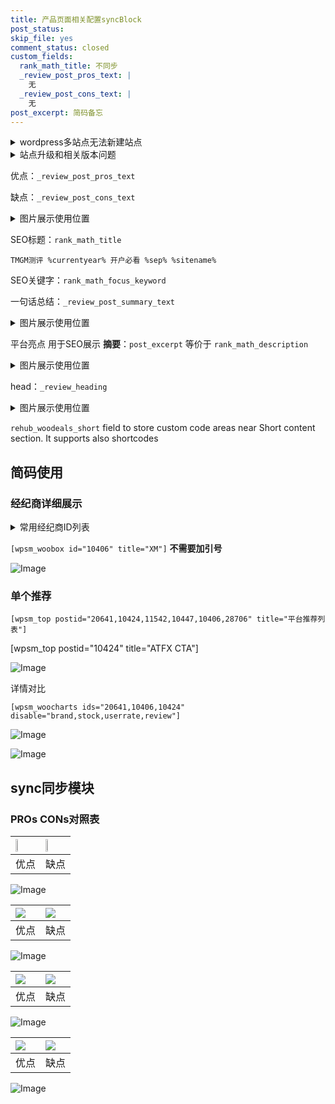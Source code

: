 ```yaml
---
title: 产品页面相关配置syncBlock
post_status: 
skip_file: yes
comment_status: closed
custom_fields:
  rank_math_title: 不同步
  _review_post_pros_text: |
    无
  _review_post_cons_text: |
    无
post_excerpt: 简码备忘
---
```

<details><summary>wordpress多站点无法新建站点</summary>

<li>和报错需要清理cookies一样的原因</li>
<li>wp-config.php里面<code>define( 'SUBDOMAIN_INSTALL', false );//子域名安装</code></li>
<li>新建子站点是用<code>define( 'SUBDOMAIN_INSTALL', true);//子域名安装</code> 完成以后，改成<code>false</code></li>
</details>

<details><summary>站点升级和相关版本问题</summary>

<p>wordpress：5.9.9
woocommerce：7.5.1
出现问题的地方：主题选项里面>><strong>Product layout >>compact style</strong></p>
<p>如何出现没有用过的字段 导致无法保存。先导出配置 然后进行修改，后面再次恢复即可。</p>
<p>出现部分字段无法显示时，需要返回默认布局后，对产品进行保存就好了。</p>
<p></p>
</details>

优点：`_review_post_pros_text`

缺点：`_review_post_cons_text`

<details><summary>图片展示使用位置</summary>

<img src="https://prod-files-secure.s3.us-west-2.amazonaws.com/39ed1227-6d7d-4570-be36-9ccd4a2c4241/f51d3d83-55d4-4bdf-9604-f37ec77ab556/Untitled.png?X-Amz-Algorithm=AWS4-HMAC-SHA256&X-Amz-Content-Sha256=UNSIGNED-PAYLOAD&X-Amz-Credential=ASIAZI2LB466RYDENW6A%2F20251011%2Fus-west-2%2Fs3%2Faws4_request&X-Amz-Date=20251011T165515Z&X-Amz-Expires=3600&X-Amz-Security-Token=IQoJb3JpZ2luX2VjEG0aCXVzLXdlc3QtMiJHMEUCIQCkXQJSmhduYxmG055T61Q8xdxHnjc9x0dT3A2L5EwgwAIgB49X061IchlWsunWQ618dpF%2FWTMXheiIE0LiXX3VCMcq%2FwMIFhAAGgw2Mzc0MjMxODM4MDUiDJEhRIkhsJLGv61YYSrcAwDOOGN07kHu%2Bux9hOflpmolconAG%2FTsop%2FGdH1us%2Fe%2FUcQK4%2FQR8CmEHS1MiR4ztaypLaCTOwExqi5tE8hU1%2BT0%2FugfpYMU2q5nmG3hZCh5mY6ubgMFWLKg%2FVTgXhccFPQqc2iN2rPN6UYLE4bWWZViwpMrgAnbYnKFXb%2Fw44qfztA9GmS2o4alq%2Fo3Av7u%2FY90TdoZbaW7AYizUvxhUksei54xQPJg0RTrtO2m%2BHjw%2F6SfokEoUsVwdYlTiwqvYImP2xm7d8qJEU9qE6OC8VOKH%2FVH%2FBLjftcFj0riwd0oBS7qpz0ksuNCr1qL59vf1N1KJ4Xglk1Q0lw8K9JeodUnQ9nU%2BtXsEWKk22XV7%2FtyfO6r0OjVKcgjmvjzzzICR%2BR7cCgC7LZjNu%2FBBFeqgYA%2FFNjPJ5Nf%2F0YgOuPZH8NGG%2BNZwwHynOpN2vtabGjLQc6vcXd67QG8UxC8IJIjpGSfBn03dAv8H3YnRkXzb1st0t%2FVJ8J3mJuMtQaUO3jIWC114bA3X6pP%2BFO1MYRwMgNvSLQny3f4aq6OcGOQ34CDfudklEjanPb0XZs5LR4ozXAVAH8ececu8E7PFigWr2On0X0f5SGruQOQg2hCqR3I2oWkhtbPVR2ZPdV6MNukqccGOqUBVA4VtzIy02V6ImwT6gyQH3gR%2FRiEfViNz1%2FYbVk3DE1wmHZo%2BFtn2ZlcLQgFRtdKWzFgBoqi5%2BU0VF%2FDnBzlHKylBdNVxJUSfk14udqXUn0jI%2BVORv8CIcVb0kxncRs32WFODKM1WMgBIwQaN2nsbbeBtRDzTnrvYvh4eWU6F%2Bl9xfjx3KPaQXCc8%2FVusOCNFrOwd%2B9RW0gcncVmpnGloi6OHNDb&X-Amz-Signature=d228d54e6f25c0b80bee36b46d4aaae3203c7fff4f9890f089ac8cffabf80feb&X-Amz-SignedHeaders=host&x-amz-checksum-mode=ENABLED&x-id=GetObject" alt="Image">
</details>

SEO标题：`rank_math_title`

`TMGM测评 %currentyear% 开户必看 %sep% %sitename%`

SEO关键字：`rank_math_focus_keyword`

一句话总结：`_review_post_summary_text`

<details><summary>图片展示使用位置</summary>

<img src="https://prod-files-secure.s3.us-west-2.amazonaws.com/39ed1227-6d7d-4570-be36-9ccd4a2c4241/4b96a922-296c-4f4e-8630-d1c870cbce01/Untitled.png?X-Amz-Algorithm=AWS4-HMAC-SHA256&X-Amz-Content-Sha256=UNSIGNED-PAYLOAD&X-Amz-Credential=ASIAZI2LB4663IVLYVRV%2F20251011%2Fus-west-2%2Fs3%2Faws4_request&X-Amz-Date=20251011T165515Z&X-Amz-Expires=3600&X-Amz-Security-Token=IQoJb3JpZ2luX2VjEG0aCXVzLXdlc3QtMiJHMEUCIQCwig8jjlbx%2BSK15mBtZdsJOfYQn8x%2B4Mna98fXXQQryQIgX2%2BLvdxMWaakRMMj1lQcdBJde6Fj5DINFV6JmogpKegq%2FwMIFhAAGgw2Mzc0MjMxODM4MDUiDGy9zVvomORMVwN9QCrcA8V%2Bv6cs%2FegDJMIfr62CgHDhErGAZVmcc%2BGFPMrNqYfdZ5vJgZxcY1Rnb41HyznVuVQixPdFxmC3AJMzeWp3Ynk4JoaVajOWNypS%2BOT5lXYrfuf0Fjd3FDdepqCgF7VAmQp12yPMQ6ynvdZss7M8ZB40N18IaphKK7lYgdf6QG7L0SspNC2EyTpddwoKbkVo8JEjnTGN68TFPTCBKAclDlokH%2BVMznioHjUOoJW7OE%2F9Bmwg6l8P3eg347QJUuO9RFIrGcyvFS4PceqmChnuqpK7t6%2FuT8ToaREbVG7nR6mRNydEzabNw7xDAkHzGP99ySoTsizWUTVUoCJbwotozJMAYhyQ3waUYcJrU%2FLrvopHML1oizKc03e7M67JwO0H6wsWX7jIi2ccF8CD2HGi4Lrr3sY2r4fc987YyguIYb%2FLj097nfwidkA71bOyT5CVcSFwY9i0He6mocXZFghMYAdGk4qbSKfH22li4pq237B31M4jN8TvhJhj6h3EqCa3eRaOKZpmIao%2BT2Vgva7mfbN0OCVwi6yAvSGbfs2cN%2FKJNuFCe%2BtQwzNTzZb1CNAQlUZOqVe0GDzhygvh4eVtUGyw%2Fhc8uEg57lnalY0SXbQHaSCEidCuYKcQ3VHLMKSkqccGOqUBgqFhnPtxuHIPAdDALHA0SCyIJ4CbD4QFo%2Bx3TUnzyaMxmsvZ6Z%2FVkOv1XmsBlBY2GfkKZB4%2BG%2FxpmMuiO84bbatKa352vKuCaAA30IUyArzpelzHq9IAZYTnoE%2Bh5DBnkYxUZtwxdTzPPrz9vWSh%2FOFTrUHO4rztTsuHjolqMlWFsZnR0Ct2z%2F76LYUtr3MSfi3pIpHa8VJSZjDkiUtuRV43ZLgY&X-Amz-Signature=09c1a12d87628a819d135431d5147683a584431dce8bd2dd5054d23dd95116ab&X-Amz-SignedHeaders=host&x-amz-checksum-mode=ENABLED&x-id=GetObject" alt="Image">
</details>

平台亮点 用于SEO展示 **摘要**：`post_excerpt`  等价于 `rank_math_description`

<details><summary>图片展示使用位置</summary>

<img src="https://prod-files-secure.s3.us-west-2.amazonaws.com/39ed1227-6d7d-4570-be36-9ccd4a2c4241/1ee11f63-b60a-4dfe-a7a7-d58ff23b5d88/Untitled.png?X-Amz-Algorithm=AWS4-HMAC-SHA256&X-Amz-Content-Sha256=UNSIGNED-PAYLOAD&X-Amz-Credential=ASIAZI2LB466WLQGFKRX%2F20251011%2Fus-west-2%2Fs3%2Faws4_request&X-Amz-Date=20251011T165517Z&X-Amz-Expires=3600&X-Amz-Security-Token=IQoJb3JpZ2luX2VjEG0aCXVzLXdlc3QtMiJIMEYCIQC%2Ftt%2BlqfPglSSPtmdkIRwbruwmYD8NKVeJuN7so%2BpvbQIhANsZPLc1D35q7A7bmLrYQiE%2B6JpmedK1FPkYvJfwPwqrKv8DCBYQABoMNjM3NDIzMTgzODA1IgxKRx73ccevkCBfMKwq3AMY%2FnLvsZG1aqDFKJeJHkt%2BUhnMNhs4uCNBCaAVfYgK5HWOy5BxGrzfUF7%2BWXYCJuxdYPcGMbPw9pb3TQdWEAfBQNRd6lbzt8LzUJ0OFsiafMhV%2Fl%2BxTxieQPlkWDNqm6qvNqlAcd08bGeMM9abLSEN5vXNxQZveh9AJYl7Qpi5xLh5NEhjqKXCp3VPiki6j5lxwTknmLDDhO7%2BQXOKyZxZtypKp%2BZ2Ob7NlDniwQjkRNj3uzuqPI05IOoxtLjkzl0XQiD%2FFz1d%2FF%2BmUwUPTVGCe83GFsO7JEGDly3nJ5MVjL%2BW0GzvGC1iSfPqZpIPVHuFiSa25%2FxuujbbNH%2B5rrzXazWQLU%2BXeoPN80lSlKASItRiapgshCl7vSip1BKOnmBFO3ucciefyhXuJj%2FSpzV05g1%2BBJUHPXo%2BJqBAOZAWjOsqV1vO7rVb3GsT1xrdwNKBkZsCuGNEdK0fRLEmjnBhV4RkUuAEw0MylvRCranf9nZ8jlNNljao%2FNSlPpgWAxnkJ%2FR1unuZXRhxkDA0ryynteqc%2FiCBqmtEHaTdTsk2q1HmiVC86qly8lylrF%2FKGtfHkU4Zc%2FWJCmWV4jumPgJqFYQCDiIOMKyzPDwAJVDTrey2NdZSyi6DEGxAuzDqpKnHBjqkAVvRltBYD61nQMS5rv1h7hJegCQMC%2Fo857OYR%2BnDlB9ZurrqHWuZC6AiiFzjQFI%2BHpLGZWyi28y29JOaHCNkUu3g%2B7MfNOCRgngroaYcwDBS9MUNVlyNtixyc5Njki2Yd5OFTf9Hg1leSWLsL2hWtohc%2Fh72WoZt3qMrSBJMOD0aPHz2TSTvYXDIjLnCVWtgfST1VFP5yavzg6T0wGPt7aH1hZ4H&X-Amz-Signature=905a0d5ad8c9bcde9d7ac40832029d222bbdda5ee06c1a8b0d3fe21b61b2f40b&X-Amz-SignedHeaders=host&x-amz-checksum-mode=ENABLED&x-id=GetObject" alt="Image">
<img src="https://prod-files-secure.s3.us-west-2.amazonaws.com/39ed1227-6d7d-4570-be36-9ccd4a2c4241/ad4118b5-78d8-4fbe-801e-3b29b5d99c01/Untitled.png?X-Amz-Algorithm=AWS4-HMAC-SHA256&X-Amz-Content-Sha256=UNSIGNED-PAYLOAD&X-Amz-Credential=ASIAZI2LB466WLQGFKRX%2F20251011%2Fus-west-2%2Fs3%2Faws4_request&X-Amz-Date=20251011T165517Z&X-Amz-Expires=3600&X-Amz-Security-Token=IQoJb3JpZ2luX2VjEG0aCXVzLXdlc3QtMiJIMEYCIQC%2Ftt%2BlqfPglSSPtmdkIRwbruwmYD8NKVeJuN7so%2BpvbQIhANsZPLc1D35q7A7bmLrYQiE%2B6JpmedK1FPkYvJfwPwqrKv8DCBYQABoMNjM3NDIzMTgzODA1IgxKRx73ccevkCBfMKwq3AMY%2FnLvsZG1aqDFKJeJHkt%2BUhnMNhs4uCNBCaAVfYgK5HWOy5BxGrzfUF7%2BWXYCJuxdYPcGMbPw9pb3TQdWEAfBQNRd6lbzt8LzUJ0OFsiafMhV%2Fl%2BxTxieQPlkWDNqm6qvNqlAcd08bGeMM9abLSEN5vXNxQZveh9AJYl7Qpi5xLh5NEhjqKXCp3VPiki6j5lxwTknmLDDhO7%2BQXOKyZxZtypKp%2BZ2Ob7NlDniwQjkRNj3uzuqPI05IOoxtLjkzl0XQiD%2FFz1d%2FF%2BmUwUPTVGCe83GFsO7JEGDly3nJ5MVjL%2BW0GzvGC1iSfPqZpIPVHuFiSa25%2FxuujbbNH%2B5rrzXazWQLU%2BXeoPN80lSlKASItRiapgshCl7vSip1BKOnmBFO3ucciefyhXuJj%2FSpzV05g1%2BBJUHPXo%2BJqBAOZAWjOsqV1vO7rVb3GsT1xrdwNKBkZsCuGNEdK0fRLEmjnBhV4RkUuAEw0MylvRCranf9nZ8jlNNljao%2FNSlPpgWAxnkJ%2FR1unuZXRhxkDA0ryynteqc%2FiCBqmtEHaTdTsk2q1HmiVC86qly8lylrF%2FKGtfHkU4Zc%2FWJCmWV4jumPgJqFYQCDiIOMKyzPDwAJVDTrey2NdZSyi6DEGxAuzDqpKnHBjqkAVvRltBYD61nQMS5rv1h7hJegCQMC%2Fo857OYR%2BnDlB9ZurrqHWuZC6AiiFzjQFI%2BHpLGZWyi28y29JOaHCNkUu3g%2B7MfNOCRgngroaYcwDBS9MUNVlyNtixyc5Njki2Yd5OFTf9Hg1leSWLsL2hWtohc%2Fh72WoZt3qMrSBJMOD0aPHz2TSTvYXDIjLnCVWtgfST1VFP5yavzg6T0wGPt7aH1hZ4H&X-Amz-Signature=01553f878faa111886d05cce5c1cbb36e57f1009e26066a3871dc094c5cc94f4&X-Amz-SignedHeaders=host&x-amz-checksum-mode=ENABLED&x-id=GetObject" alt="Image">
<img src="https://prod-files-secure.s3.us-west-2.amazonaws.com/39ed1227-6d7d-4570-be36-9ccd4a2c4241/a38cf7c9-a79c-4b64-9e94-13589fe0758b/Untitled.png?X-Amz-Algorithm=AWS4-HMAC-SHA256&X-Amz-Content-Sha256=UNSIGNED-PAYLOAD&X-Amz-Credential=ASIAZI2LB466WLQGFKRX%2F20251011%2Fus-west-2%2Fs3%2Faws4_request&X-Amz-Date=20251011T165517Z&X-Amz-Expires=3600&X-Amz-Security-Token=IQoJb3JpZ2luX2VjEG0aCXVzLXdlc3QtMiJIMEYCIQC%2Ftt%2BlqfPglSSPtmdkIRwbruwmYD8NKVeJuN7so%2BpvbQIhANsZPLc1D35q7A7bmLrYQiE%2B6JpmedK1FPkYvJfwPwqrKv8DCBYQABoMNjM3NDIzMTgzODA1IgxKRx73ccevkCBfMKwq3AMY%2FnLvsZG1aqDFKJeJHkt%2BUhnMNhs4uCNBCaAVfYgK5HWOy5BxGrzfUF7%2BWXYCJuxdYPcGMbPw9pb3TQdWEAfBQNRd6lbzt8LzUJ0OFsiafMhV%2Fl%2BxTxieQPlkWDNqm6qvNqlAcd08bGeMM9abLSEN5vXNxQZveh9AJYl7Qpi5xLh5NEhjqKXCp3VPiki6j5lxwTknmLDDhO7%2BQXOKyZxZtypKp%2BZ2Ob7NlDniwQjkRNj3uzuqPI05IOoxtLjkzl0XQiD%2FFz1d%2FF%2BmUwUPTVGCe83GFsO7JEGDly3nJ5MVjL%2BW0GzvGC1iSfPqZpIPVHuFiSa25%2FxuujbbNH%2B5rrzXazWQLU%2BXeoPN80lSlKASItRiapgshCl7vSip1BKOnmBFO3ucciefyhXuJj%2FSpzV05g1%2BBJUHPXo%2BJqBAOZAWjOsqV1vO7rVb3GsT1xrdwNKBkZsCuGNEdK0fRLEmjnBhV4RkUuAEw0MylvRCranf9nZ8jlNNljao%2FNSlPpgWAxnkJ%2FR1unuZXRhxkDA0ryynteqc%2FiCBqmtEHaTdTsk2q1HmiVC86qly8lylrF%2FKGtfHkU4Zc%2FWJCmWV4jumPgJqFYQCDiIOMKyzPDwAJVDTrey2NdZSyi6DEGxAuzDqpKnHBjqkAVvRltBYD61nQMS5rv1h7hJegCQMC%2Fo857OYR%2BnDlB9ZurrqHWuZC6AiiFzjQFI%2BHpLGZWyi28y29JOaHCNkUu3g%2B7MfNOCRgngroaYcwDBS9MUNVlyNtixyc5Njki2Yd5OFTf9Hg1leSWLsL2hWtohc%2Fh72WoZt3qMrSBJMOD0aPHz2TSTvYXDIjLnCVWtgfST1VFP5yavzg6T0wGPt7aH1hZ4H&X-Amz-Signature=1156a03aa266f91b4cfea98c70ea6e85ea0f17ecacffed1e98a7b838369b4c0a&X-Amz-SignedHeaders=host&x-amz-checksum-mode=ENABLED&x-id=GetObject" alt="Image">
<img src="https://prod-files-secure.s3.us-west-2.amazonaws.com/39ed1227-6d7d-4570-be36-9ccd4a2c4241/7da6fc1e-d2ac-42ae-8c75-cb5749aa18f6/Untitled.png?X-Amz-Algorithm=AWS4-HMAC-SHA256&X-Amz-Content-Sha256=UNSIGNED-PAYLOAD&X-Amz-Credential=ASIAZI2LB466WLQGFKRX%2F20251011%2Fus-west-2%2Fs3%2Faws4_request&X-Amz-Date=20251011T165517Z&X-Amz-Expires=3600&X-Amz-Security-Token=IQoJb3JpZ2luX2VjEG0aCXVzLXdlc3QtMiJIMEYCIQC%2Ftt%2BlqfPglSSPtmdkIRwbruwmYD8NKVeJuN7so%2BpvbQIhANsZPLc1D35q7A7bmLrYQiE%2B6JpmedK1FPkYvJfwPwqrKv8DCBYQABoMNjM3NDIzMTgzODA1IgxKRx73ccevkCBfMKwq3AMY%2FnLvsZG1aqDFKJeJHkt%2BUhnMNhs4uCNBCaAVfYgK5HWOy5BxGrzfUF7%2BWXYCJuxdYPcGMbPw9pb3TQdWEAfBQNRd6lbzt8LzUJ0OFsiafMhV%2Fl%2BxTxieQPlkWDNqm6qvNqlAcd08bGeMM9abLSEN5vXNxQZveh9AJYl7Qpi5xLh5NEhjqKXCp3VPiki6j5lxwTknmLDDhO7%2BQXOKyZxZtypKp%2BZ2Ob7NlDniwQjkRNj3uzuqPI05IOoxtLjkzl0XQiD%2FFz1d%2FF%2BmUwUPTVGCe83GFsO7JEGDly3nJ5MVjL%2BW0GzvGC1iSfPqZpIPVHuFiSa25%2FxuujbbNH%2B5rrzXazWQLU%2BXeoPN80lSlKASItRiapgshCl7vSip1BKOnmBFO3ucciefyhXuJj%2FSpzV05g1%2BBJUHPXo%2BJqBAOZAWjOsqV1vO7rVb3GsT1xrdwNKBkZsCuGNEdK0fRLEmjnBhV4RkUuAEw0MylvRCranf9nZ8jlNNljao%2FNSlPpgWAxnkJ%2FR1unuZXRhxkDA0ryynteqc%2FiCBqmtEHaTdTsk2q1HmiVC86qly8lylrF%2FKGtfHkU4Zc%2FWJCmWV4jumPgJqFYQCDiIOMKyzPDwAJVDTrey2NdZSyi6DEGxAuzDqpKnHBjqkAVvRltBYD61nQMS5rv1h7hJegCQMC%2Fo857OYR%2BnDlB9ZurrqHWuZC6AiiFzjQFI%2BHpLGZWyi28y29JOaHCNkUu3g%2B7MfNOCRgngroaYcwDBS9MUNVlyNtixyc5Njki2Yd5OFTf9Hg1leSWLsL2hWtohc%2Fh72WoZt3qMrSBJMOD0aPHz2TSTvYXDIjLnCVWtgfST1VFP5yavzg6T0wGPt7aH1hZ4H&X-Amz-Signature=61c60fa0b7347b1bc2adcebf4b99a06d14bb0b8e669e5770f8f067e7e6987c58&X-Amz-SignedHeaders=host&x-amz-checksum-mode=ENABLED&x-id=GetObject" alt="Image">
<img src="https://prod-files-secure.s3.us-west-2.amazonaws.com/39ed1227-6d7d-4570-be36-9ccd4a2c4241/7e97f40a-eaee-47f5-b2f9-475f96808fa7/Untitled.png?X-Amz-Algorithm=AWS4-HMAC-SHA256&X-Amz-Content-Sha256=UNSIGNED-PAYLOAD&X-Amz-Credential=ASIAZI2LB466WLQGFKRX%2F20251011%2Fus-west-2%2Fs3%2Faws4_request&X-Amz-Date=20251011T165518Z&X-Amz-Expires=3600&X-Amz-Security-Token=IQoJb3JpZ2luX2VjEG0aCXVzLXdlc3QtMiJIMEYCIQC%2Ftt%2BlqfPglSSPtmdkIRwbruwmYD8NKVeJuN7so%2BpvbQIhANsZPLc1D35q7A7bmLrYQiE%2B6JpmedK1FPkYvJfwPwqrKv8DCBYQABoMNjM3NDIzMTgzODA1IgxKRx73ccevkCBfMKwq3AMY%2FnLvsZG1aqDFKJeJHkt%2BUhnMNhs4uCNBCaAVfYgK5HWOy5BxGrzfUF7%2BWXYCJuxdYPcGMbPw9pb3TQdWEAfBQNRd6lbzt8LzUJ0OFsiafMhV%2Fl%2BxTxieQPlkWDNqm6qvNqlAcd08bGeMM9abLSEN5vXNxQZveh9AJYl7Qpi5xLh5NEhjqKXCp3VPiki6j5lxwTknmLDDhO7%2BQXOKyZxZtypKp%2BZ2Ob7NlDniwQjkRNj3uzuqPI05IOoxtLjkzl0XQiD%2FFz1d%2FF%2BmUwUPTVGCe83GFsO7JEGDly3nJ5MVjL%2BW0GzvGC1iSfPqZpIPVHuFiSa25%2FxuujbbNH%2B5rrzXazWQLU%2BXeoPN80lSlKASItRiapgshCl7vSip1BKOnmBFO3ucciefyhXuJj%2FSpzV05g1%2BBJUHPXo%2BJqBAOZAWjOsqV1vO7rVb3GsT1xrdwNKBkZsCuGNEdK0fRLEmjnBhV4RkUuAEw0MylvRCranf9nZ8jlNNljao%2FNSlPpgWAxnkJ%2FR1unuZXRhxkDA0ryynteqc%2FiCBqmtEHaTdTsk2q1HmiVC86qly8lylrF%2FKGtfHkU4Zc%2FWJCmWV4jumPgJqFYQCDiIOMKyzPDwAJVDTrey2NdZSyi6DEGxAuzDqpKnHBjqkAVvRltBYD61nQMS5rv1h7hJegCQMC%2Fo857OYR%2BnDlB9ZurrqHWuZC6AiiFzjQFI%2BHpLGZWyi28y29JOaHCNkUu3g%2B7MfNOCRgngroaYcwDBS9MUNVlyNtixyc5Njki2Yd5OFTf9Hg1leSWLsL2hWtohc%2Fh72WoZt3qMrSBJMOD0aPHz2TSTvYXDIjLnCVWtgfST1VFP5yavzg6T0wGPt7aH1hZ4H&X-Amz-Signature=59de75735f3d7e51fe80df9a2fdb01fa66546c9f3a01b89c86decea833e3521e&X-Amz-SignedHeaders=host&x-amz-checksum-mode=ENABLED&x-id=GetObject" alt="Image">
</details>

head：`_review_heading`

<details><summary>图片展示使用位置</summary>

<img src="https://prod-files-secure.s3.us-west-2.amazonaws.com/39ed1227-6d7d-4570-be36-9ccd4a2c4241/3a4650ad-9887-415c-889a-edd51fa54f27/Untitled.png?X-Amz-Algorithm=AWS4-HMAC-SHA256&X-Amz-Content-Sha256=UNSIGNED-PAYLOAD&X-Amz-Credential=ASIAZI2LB466RORBQSVZ%2F20251011%2Fus-west-2%2Fs3%2Faws4_request&X-Amz-Date=20251011T165518Z&X-Amz-Expires=3600&X-Amz-Security-Token=IQoJb3JpZ2luX2VjEG0aCXVzLXdlc3QtMiJIMEYCIQD0tPL11cC3XRwOIaKfuH5l65g5TmLo%2B7KW%2B6Wwn9gvQQIhAO%2FPpOBHC%2B6dvPBME9oP9SndpNnaGpqoh%2FFXq0Zg1pjRKv8DCBYQABoMNjM3NDIzMTgzODA1IgzcPDcOE80Ein6q8%2BIq3AMrgeoJUt%2F9%2Fct%2ByZ5cvNDxShBkQtD9OnaA99LoX24g0rfEyxVvJRyVU2lcjLDr18IHISXmkHonV6rld4I%2F4cUc3RJaXs0Cv2Rr%2Fadb%2BBAtAtVU6j99l5otNBaVcjAICrGKTtztrD8lrCDlsJdAknczikqprq3V8PpbEpg5jYpWpz4Tfy1K2JHWJ9HOBxAA4aBNnSWw4LlmJYYuewpJLUIq1cl%2B%2F%2FqkE2Nmm%2BC9i3mgZpdzCR6eyXnmpFSEJcMvrzB4p4143wubOdrXzLUHDZVZ3ZH%2BUEGQZunHHDPrDRM%2B2GtZlGFBbGWTQMUyjZSG12tqigHqEzFtMiIvKqnpY7EG7disQTDRFkkzx%2BOgXhWiPRgbOLsai78QMf4%2FtrfSzdz%2F8Gx8KbsN5hUHBbTA8F%2FCQVA0GuCTEDwEhIgOGMLc%2FF8QzMAXmhBeoExqi56TcGA8lJz3uIRTDY%2BGx32SYBxj3QmUkCElxkjxDR6C%2B8C7jlPuBZ%2Fnb6ZQDeg5D1nSeT7wj2eyEHr5x61mFEZSqQ%2BYTfi6X7I746HmMm4TpBfw35uaA%2B3YLxNcxAITT0E%2Fuz6xkAp49TuHtW1yOQMSbbkkeEwmgM%2BIBMIMKk6wWKmHF9Vm2rvrFsh2RwIBkDC3pKnHBjqkAZxFnLx%2BlkAqzAI3Zlws8b1e9Y66bP7FBPSYgfKoblBKZfQ%2BoPcP131hTpN%2BIiHsaFta4LJH42gHMd1Fp6kHiDVoGTnG7UlZixHz7%2FS0NZJRqd8f8jLCCVAGbxMn13mVOCfVqRN3gBSyXCpAp2P3s3aTkdkRwKmzgMtEH81g%2FZgzoOhWWrigKh5QXKf9AJqL2CwQgwTOzYsEL%2FyWAWqGpZMD6DM%2F&X-Amz-Signature=5932c2821b48de9141fb389fef39ad5674e534889c3391e6e616ca465605a55e&X-Amz-SignedHeaders=host&x-amz-checksum-mode=ENABLED&x-id=GetObject" alt="Image">
</details>

`rehub_woodeals_short`	field to store custom code areas near Short content section. It supports also shortcodes



## 简码使用

### 经纪商详细展示

<details><summary>常用经纪商ID列表</summary>

<pre><code class="php">嘉盛 ===> 20641  [wpsm_woobox id="20641" title="嘉盛"]
易信easymarkets ===> 11542  [wpsm_woobox id="11542" title="易信easymarkets"]
ATFX外汇 ===> 10424  [wpsm_woobox id="10424" title="ATFX"]
XM ===> 10406  [wpsm_woobox id="10406" title="XM"]
TMGM ===> 29622  [wpsm_woobox id="29622" title="TMGM"]
HYCM ===> 10447  [wpsm_woobox id="10447" title="HYCM"]
fpmarkets澳福外汇 ===> 20639  [wpsm_woobox id="20639" title="fpmarkets澳福外汇"]</code></pre>
</details>

`[wpsm_woobox id="10406" title="XM"]` **不需要加引号**

![Image](https://prod-files-secure.s3.us-west-2.amazonaws.com/39ed1227-6d7d-4570-be36-9ccd4a2c4241/4f898f9d-0fa7-4e43-acd3-ac6bc7be575a/Untitled.png?X-Amz-Algorithm=AWS4-HMAC-SHA256&X-Amz-Content-Sha256=UNSIGNED-PAYLOAD&X-Amz-Credential=ASIAZI2LB466RW5VKPN6%2F20251011%2Fus-west-2%2Fs3%2Faws4_request&X-Amz-Date=20251011T165514Z&X-Amz-Expires=3600&X-Amz-Security-Token=IQoJb3JpZ2luX2VjEG0aCXVzLXdlc3QtMiJGMEQCIA%2FY35BeoX4lR1czoQjmUeT0aa6STrXiJ%2BHPMbqBeN8VAiAKH1AfcR7fzY%2Fvv3Mnz0GHVeWPTiQFFasnUQZrb7HS2yr%2FAwgWEAAaDDYzNzQyMzE4MzgwNSIM1HRVZUV1m9SI9AC5KtwDIgKnxUBb6oXQw8wOei65E4IDpQmRG83ArBYx9aX2Q8tctjkaRiR7D9t805RWGzs6nathh2xh8qkC1buuQn3wGJgklFPRA9sunEFeJfy1Yd3VgPh6n7WVzoXIXHVgg8bV0TevDBp8ZnMJ8CaV40abW4WD0G4Cydq333gKgQgOmEOqaXUIuzpwFJ%2BvjDYBLTOBhMEX%2Fi0m8V%2FpznR1ZMo9Ubk%2BXgBj5DRRDFe0qRJ1iy6fH6YBbEI2KLpLU4yQzeqFGDL2d52zf0VnoNsTav9kAoahK5F1cNGGAEVEhyRMDIjEPe3HnuSj%2BX1dNYj%2FKq98YUxfSIPrslCKXBv3Woej9df5nzNahpmwG1XCbbJidp7M1HgRkWoTyPibJE9nn6h54UmDyK0MFswSIOSDRC7CI6R9VN%2BtrVGAF7SiG5D9zyquKW9qiOmnuIH0KFUDjZe81ymF51RxqPVMf4qkDJKGryEExiXHtNFvYHCBAdbnMZosWC9Pn0lDK7sk3WARS5eHT5FpU6aegXpqIL7REjyRkzzpQuBpNa4mHUy6kiFXWZKnH%2FzutnZVlZBTlK96GgKh583X64Vj2xnwma%2FGgTs2%2BpGMQNFQprk35PxEZ64MhlgEyk0z6Fiur9VNujQwlaSpxwY6pgHcKYvDkdbBykqofE8Z27fj68a3u21vAJmr8lw3mhqzCXmiO55%2BnahFFtGhVj5VK4Pq40Kqy1co4mkePDcmxiRyQIhqk0WurrLVn9rviCS7O%2BgoPvH%2BcU%2FzH5XuHn49ICYGsn%2BA%2BUl442IiwjX9WhvIWbatYj8AqhdG9vexPy%2BjvJ2hNUB7fQeNpmei4P8N8jRCRg8Xx5Hh3Z2n7iDyb7riBcXVfanp&X-Amz-Signature=9b10d1a2de7184c97a83b69079af2de3db6b180df9297e1abbed2cc480798f1e&X-Amz-SignedHeaders=host&x-amz-checksum-mode=ENABLED&x-id=GetObject)

### 单个推荐
`[wpsm_top postid="20641,10424,11542,10447,10406,28706" title="平台推荐列表"]`

[wpsm_top postid="10424" title="ATFX CTA"]

![Image](https://prod-files-secure.s3.us-west-2.amazonaws.com/39ed1227-6d7d-4570-be36-9ccd4a2c4241/5ac620dc-51a8-48b6-b55d-91f47299193c/Untitled.png?X-Amz-Algorithm=AWS4-HMAC-SHA256&X-Amz-Content-Sha256=UNSIGNED-PAYLOAD&X-Amz-Credential=ASIAZI2LB466RW5VKPN6%2F20251011%2Fus-west-2%2Fs3%2Faws4_request&X-Amz-Date=20251011T165514Z&X-Amz-Expires=3600&X-Amz-Security-Token=IQoJb3JpZ2luX2VjEG0aCXVzLXdlc3QtMiJGMEQCIA%2FY35BeoX4lR1czoQjmUeT0aa6STrXiJ%2BHPMbqBeN8VAiAKH1AfcR7fzY%2Fvv3Mnz0GHVeWPTiQFFasnUQZrb7HS2yr%2FAwgWEAAaDDYzNzQyMzE4MzgwNSIM1HRVZUV1m9SI9AC5KtwDIgKnxUBb6oXQw8wOei65E4IDpQmRG83ArBYx9aX2Q8tctjkaRiR7D9t805RWGzs6nathh2xh8qkC1buuQn3wGJgklFPRA9sunEFeJfy1Yd3VgPh6n7WVzoXIXHVgg8bV0TevDBp8ZnMJ8CaV40abW4WD0G4Cydq333gKgQgOmEOqaXUIuzpwFJ%2BvjDYBLTOBhMEX%2Fi0m8V%2FpznR1ZMo9Ubk%2BXgBj5DRRDFe0qRJ1iy6fH6YBbEI2KLpLU4yQzeqFGDL2d52zf0VnoNsTav9kAoahK5F1cNGGAEVEhyRMDIjEPe3HnuSj%2BX1dNYj%2FKq98YUxfSIPrslCKXBv3Woej9df5nzNahpmwG1XCbbJidp7M1HgRkWoTyPibJE9nn6h54UmDyK0MFswSIOSDRC7CI6R9VN%2BtrVGAF7SiG5D9zyquKW9qiOmnuIH0KFUDjZe81ymF51RxqPVMf4qkDJKGryEExiXHtNFvYHCBAdbnMZosWC9Pn0lDK7sk3WARS5eHT5FpU6aegXpqIL7REjyRkzzpQuBpNa4mHUy6kiFXWZKnH%2FzutnZVlZBTlK96GgKh583X64Vj2xnwma%2FGgTs2%2BpGMQNFQprk35PxEZ64MhlgEyk0z6Fiur9VNujQwlaSpxwY6pgHcKYvDkdbBykqofE8Z27fj68a3u21vAJmr8lw3mhqzCXmiO55%2BnahFFtGhVj5VK4Pq40Kqy1co4mkePDcmxiRyQIhqk0WurrLVn9rviCS7O%2BgoPvH%2BcU%2FzH5XuHn49ICYGsn%2BA%2BUl442IiwjX9WhvIWbatYj8AqhdG9vexPy%2BjvJ2hNUB7fQeNpmei4P8N8jRCRg8Xx5Hh3Z2n7iDyb7riBcXVfanp&X-Amz-Signature=66c2a567b98970e4b027be1408dfade7b78344c087fe39782a06617fb27276e1&X-Amz-SignedHeaders=host&x-amz-checksum-mode=ENABLED&x-id=GetObject)

详情对比

`[wpsm_woocharts ids="20641,10406,10424" disable="brand,stock,userrate,review"]`

![Image](https://prod-files-secure.s3.us-west-2.amazonaws.com/39ed1227-6d7d-4570-be36-9ccd4a2c4241/bf3ba45f-b9f3-4295-8aef-b4a495fd25f4/Untitled.png?X-Amz-Algorithm=AWS4-HMAC-SHA256&X-Amz-Content-Sha256=UNSIGNED-PAYLOAD&X-Amz-Credential=ASIAZI2LB466RW5VKPN6%2F20251011%2Fus-west-2%2Fs3%2Faws4_request&X-Amz-Date=20251011T165514Z&X-Amz-Expires=3600&X-Amz-Security-Token=IQoJb3JpZ2luX2VjEG0aCXVzLXdlc3QtMiJGMEQCIA%2FY35BeoX4lR1czoQjmUeT0aa6STrXiJ%2BHPMbqBeN8VAiAKH1AfcR7fzY%2Fvv3Mnz0GHVeWPTiQFFasnUQZrb7HS2yr%2FAwgWEAAaDDYzNzQyMzE4MzgwNSIM1HRVZUV1m9SI9AC5KtwDIgKnxUBb6oXQw8wOei65E4IDpQmRG83ArBYx9aX2Q8tctjkaRiR7D9t805RWGzs6nathh2xh8qkC1buuQn3wGJgklFPRA9sunEFeJfy1Yd3VgPh6n7WVzoXIXHVgg8bV0TevDBp8ZnMJ8CaV40abW4WD0G4Cydq333gKgQgOmEOqaXUIuzpwFJ%2BvjDYBLTOBhMEX%2Fi0m8V%2FpznR1ZMo9Ubk%2BXgBj5DRRDFe0qRJ1iy6fH6YBbEI2KLpLU4yQzeqFGDL2d52zf0VnoNsTav9kAoahK5F1cNGGAEVEhyRMDIjEPe3HnuSj%2BX1dNYj%2FKq98YUxfSIPrslCKXBv3Woej9df5nzNahpmwG1XCbbJidp7M1HgRkWoTyPibJE9nn6h54UmDyK0MFswSIOSDRC7CI6R9VN%2BtrVGAF7SiG5D9zyquKW9qiOmnuIH0KFUDjZe81ymF51RxqPVMf4qkDJKGryEExiXHtNFvYHCBAdbnMZosWC9Pn0lDK7sk3WARS5eHT5FpU6aegXpqIL7REjyRkzzpQuBpNa4mHUy6kiFXWZKnH%2FzutnZVlZBTlK96GgKh583X64Vj2xnwma%2FGgTs2%2BpGMQNFQprk35PxEZ64MhlgEyk0z6Fiur9VNujQwlaSpxwY6pgHcKYvDkdbBykqofE8Z27fj68a3u21vAJmr8lw3mhqzCXmiO55%2BnahFFtGhVj5VK4Pq40Kqy1co4mkePDcmxiRyQIhqk0WurrLVn9rviCS7O%2BgoPvH%2BcU%2FzH5XuHn49ICYGsn%2BA%2BUl442IiwjX9WhvIWbatYj8AqhdG9vexPy%2BjvJ2hNUB7fQeNpmei4P8N8jRCRg8Xx5Hh3Z2n7iDyb7riBcXVfanp&X-Amz-Signature=c96a9a04e0dd688016557b1bffedd2393c8b77d691e838a589f53cbd35517370&X-Amz-SignedHeaders=host&x-amz-checksum-mode=ENABLED&x-id=GetObject)

![Image](https://prod-files-secure.s3.us-west-2.amazonaws.com/39ed1227-6d7d-4570-be36-9ccd4a2c4241/30bc56ef-f383-4b48-9768-2ebc9e436ec0/Untitled.png?X-Amz-Algorithm=AWS4-HMAC-SHA256&X-Amz-Content-Sha256=UNSIGNED-PAYLOAD&X-Amz-Credential=ASIAZI2LB466RW5VKPN6%2F20251011%2Fus-west-2%2Fs3%2Faws4_request&X-Amz-Date=20251011T165514Z&X-Amz-Expires=3600&X-Amz-Security-Token=IQoJb3JpZ2luX2VjEG0aCXVzLXdlc3QtMiJGMEQCIA%2FY35BeoX4lR1czoQjmUeT0aa6STrXiJ%2BHPMbqBeN8VAiAKH1AfcR7fzY%2Fvv3Mnz0GHVeWPTiQFFasnUQZrb7HS2yr%2FAwgWEAAaDDYzNzQyMzE4MzgwNSIM1HRVZUV1m9SI9AC5KtwDIgKnxUBb6oXQw8wOei65E4IDpQmRG83ArBYx9aX2Q8tctjkaRiR7D9t805RWGzs6nathh2xh8qkC1buuQn3wGJgklFPRA9sunEFeJfy1Yd3VgPh6n7WVzoXIXHVgg8bV0TevDBp8ZnMJ8CaV40abW4WD0G4Cydq333gKgQgOmEOqaXUIuzpwFJ%2BvjDYBLTOBhMEX%2Fi0m8V%2FpznR1ZMo9Ubk%2BXgBj5DRRDFe0qRJ1iy6fH6YBbEI2KLpLU4yQzeqFGDL2d52zf0VnoNsTav9kAoahK5F1cNGGAEVEhyRMDIjEPe3HnuSj%2BX1dNYj%2FKq98YUxfSIPrslCKXBv3Woej9df5nzNahpmwG1XCbbJidp7M1HgRkWoTyPibJE9nn6h54UmDyK0MFswSIOSDRC7CI6R9VN%2BtrVGAF7SiG5D9zyquKW9qiOmnuIH0KFUDjZe81ymF51RxqPVMf4qkDJKGryEExiXHtNFvYHCBAdbnMZosWC9Pn0lDK7sk3WARS5eHT5FpU6aegXpqIL7REjyRkzzpQuBpNa4mHUy6kiFXWZKnH%2FzutnZVlZBTlK96GgKh583X64Vj2xnwma%2FGgTs2%2BpGMQNFQprk35PxEZ64MhlgEyk0z6Fiur9VNujQwlaSpxwY6pgHcKYvDkdbBykqofE8Z27fj68a3u21vAJmr8lw3mhqzCXmiO55%2BnahFFtGhVj5VK4Pq40Kqy1co4mkePDcmxiRyQIhqk0WurrLVn9rviCS7O%2BgoPvH%2BcU%2FzH5XuHn49ICYGsn%2BA%2BUl442IiwjX9WhvIWbatYj8AqhdG9vexPy%2BjvJ2hNUB7fQeNpmei4P8N8jRCRg8Xx5Hh3Z2n7iDyb7riBcXVfanp&X-Amz-Signature=f6f95b649c30b3a0fdc506ba7e96bd8f84faeccfd0f813a95104d7c22cee0565&X-Amz-SignedHeaders=host&x-amz-checksum-mode=ENABLED&x-id=GetObject)

## sync同步模块

### PROs CONs对照表

| <img src="https://cdn.ifttt.fun/gh/jarlin8/OSS@main/icons/customize/pros.svg" height="auto" width="37.3%"> | <img src="https://cdn.ifttt.fun/gh/jarlin8/OSS@main/icons/customize/cons.svg" height="auto" width="28.8%"> |
| :--- | :--- |
| 优点 | 缺点 |

![Image](https://prod-files-secure.s3.us-west-2.amazonaws.com/39ed1227-6d7d-4570-be36-9ccd4a2c4241/8742b755-dfb5-4004-9a5f-d6e561664bd8/Untitled.png?X-Amz-Algorithm=AWS4-HMAC-SHA256&X-Amz-Content-Sha256=UNSIGNED-PAYLOAD&X-Amz-Credential=ASIAZI2LB466RW5VKPN6%2F20251011%2Fus-west-2%2Fs3%2Faws4_request&X-Amz-Date=20251011T165514Z&X-Amz-Expires=3600&X-Amz-Security-Token=IQoJb3JpZ2luX2VjEG0aCXVzLXdlc3QtMiJGMEQCIA%2FY35BeoX4lR1czoQjmUeT0aa6STrXiJ%2BHPMbqBeN8VAiAKH1AfcR7fzY%2Fvv3Mnz0GHVeWPTiQFFasnUQZrb7HS2yr%2FAwgWEAAaDDYzNzQyMzE4MzgwNSIM1HRVZUV1m9SI9AC5KtwDIgKnxUBb6oXQw8wOei65E4IDpQmRG83ArBYx9aX2Q8tctjkaRiR7D9t805RWGzs6nathh2xh8qkC1buuQn3wGJgklFPRA9sunEFeJfy1Yd3VgPh6n7WVzoXIXHVgg8bV0TevDBp8ZnMJ8CaV40abW4WD0G4Cydq333gKgQgOmEOqaXUIuzpwFJ%2BvjDYBLTOBhMEX%2Fi0m8V%2FpznR1ZMo9Ubk%2BXgBj5DRRDFe0qRJ1iy6fH6YBbEI2KLpLU4yQzeqFGDL2d52zf0VnoNsTav9kAoahK5F1cNGGAEVEhyRMDIjEPe3HnuSj%2BX1dNYj%2FKq98YUxfSIPrslCKXBv3Woej9df5nzNahpmwG1XCbbJidp7M1HgRkWoTyPibJE9nn6h54UmDyK0MFswSIOSDRC7CI6R9VN%2BtrVGAF7SiG5D9zyquKW9qiOmnuIH0KFUDjZe81ymF51RxqPVMf4qkDJKGryEExiXHtNFvYHCBAdbnMZosWC9Pn0lDK7sk3WARS5eHT5FpU6aegXpqIL7REjyRkzzpQuBpNa4mHUy6kiFXWZKnH%2FzutnZVlZBTlK96GgKh583X64Vj2xnwma%2FGgTs2%2BpGMQNFQprk35PxEZ64MhlgEyk0z6Fiur9VNujQwlaSpxwY6pgHcKYvDkdbBykqofE8Z27fj68a3u21vAJmr8lw3mhqzCXmiO55%2BnahFFtGhVj5VK4Pq40Kqy1co4mkePDcmxiRyQIhqk0WurrLVn9rviCS7O%2BgoPvH%2BcU%2FzH5XuHn49ICYGsn%2BA%2BUl442IiwjX9WhvIWbatYj8AqhdG9vexPy%2BjvJ2hNUB7fQeNpmei4P8N8jRCRg8Xx5Hh3Z2n7iDyb7riBcXVfanp&X-Amz-Signature=e6af216dc8bdd0c5d8b644644bfb08b3c04ece548185684278ee3d2acaa13be2&X-Amz-SignedHeaders=host&x-amz-checksum-mode=ENABLED&x-id=GetObject)

| <img src="https://cdn.ifttt.fun/gh/jarlin8/OSS@main/icons/customize/pros1.svg" height="auto"> | <img src="https://cdn.ifttt.fun/gh/jarlin8/OSS@main/icons/customize/cons1.svg" height="auto"> |
| :--- | :--- |
| 优点 | 缺点 |

![Image](https://prod-files-secure.s3.us-west-2.amazonaws.com/39ed1227-6d7d-4570-be36-9ccd4a2c4241/806358f8-c9c4-4e17-bb35-c6c76a5397a5/Untitled.png?X-Amz-Algorithm=AWS4-HMAC-SHA256&X-Amz-Content-Sha256=UNSIGNED-PAYLOAD&X-Amz-Credential=ASIAZI2LB466RW5VKPN6%2F20251011%2Fus-west-2%2Fs3%2Faws4_request&X-Amz-Date=20251011T165514Z&X-Amz-Expires=3600&X-Amz-Security-Token=IQoJb3JpZ2luX2VjEG0aCXVzLXdlc3QtMiJGMEQCIA%2FY35BeoX4lR1czoQjmUeT0aa6STrXiJ%2BHPMbqBeN8VAiAKH1AfcR7fzY%2Fvv3Mnz0GHVeWPTiQFFasnUQZrb7HS2yr%2FAwgWEAAaDDYzNzQyMzE4MzgwNSIM1HRVZUV1m9SI9AC5KtwDIgKnxUBb6oXQw8wOei65E4IDpQmRG83ArBYx9aX2Q8tctjkaRiR7D9t805RWGzs6nathh2xh8qkC1buuQn3wGJgklFPRA9sunEFeJfy1Yd3VgPh6n7WVzoXIXHVgg8bV0TevDBp8ZnMJ8CaV40abW4WD0G4Cydq333gKgQgOmEOqaXUIuzpwFJ%2BvjDYBLTOBhMEX%2Fi0m8V%2FpznR1ZMo9Ubk%2BXgBj5DRRDFe0qRJ1iy6fH6YBbEI2KLpLU4yQzeqFGDL2d52zf0VnoNsTav9kAoahK5F1cNGGAEVEhyRMDIjEPe3HnuSj%2BX1dNYj%2FKq98YUxfSIPrslCKXBv3Woej9df5nzNahpmwG1XCbbJidp7M1HgRkWoTyPibJE9nn6h54UmDyK0MFswSIOSDRC7CI6R9VN%2BtrVGAF7SiG5D9zyquKW9qiOmnuIH0KFUDjZe81ymF51RxqPVMf4qkDJKGryEExiXHtNFvYHCBAdbnMZosWC9Pn0lDK7sk3WARS5eHT5FpU6aegXpqIL7REjyRkzzpQuBpNa4mHUy6kiFXWZKnH%2FzutnZVlZBTlK96GgKh583X64Vj2xnwma%2FGgTs2%2BpGMQNFQprk35PxEZ64MhlgEyk0z6Fiur9VNujQwlaSpxwY6pgHcKYvDkdbBykqofE8Z27fj68a3u21vAJmr8lw3mhqzCXmiO55%2BnahFFtGhVj5VK4Pq40Kqy1co4mkePDcmxiRyQIhqk0WurrLVn9rviCS7O%2BgoPvH%2BcU%2FzH5XuHn49ICYGsn%2BA%2BUl442IiwjX9WhvIWbatYj8AqhdG9vexPy%2BjvJ2hNUB7fQeNpmei4P8N8jRCRg8Xx5Hh3Z2n7iDyb7riBcXVfanp&X-Amz-Signature=41ab1bea1bc69fd659b09dcf9d743297ab0c3ead47711f2745371edb1f354db5&X-Amz-SignedHeaders=host&x-amz-checksum-mode=ENABLED&x-id=GetObject)

| <img src="https://cdn.ifttt.fun/gh/jarlin8/OSS@main/icons/customize/pros2.svg" height="auto"> | <img src="https://cdn.ifttt.fun/gh/jarlin8/OSS@main/icons/customize/cons2.svg" height="auto"> |
| :--- | :--- |
| 优点 | 缺点 |

![Image](https://prod-files-secure.s3.us-west-2.amazonaws.com/39ed1227-6d7d-4570-be36-9ccd4a2c4241/a9245ec9-70dd-4005-b534-0d54315fc5f3/Untitled.png?X-Amz-Algorithm=AWS4-HMAC-SHA256&X-Amz-Content-Sha256=UNSIGNED-PAYLOAD&X-Amz-Credential=ASIAZI2LB466RW5VKPN6%2F20251011%2Fus-west-2%2Fs3%2Faws4_request&X-Amz-Date=20251011T165514Z&X-Amz-Expires=3600&X-Amz-Security-Token=IQoJb3JpZ2luX2VjEG0aCXVzLXdlc3QtMiJGMEQCIA%2FY35BeoX4lR1czoQjmUeT0aa6STrXiJ%2BHPMbqBeN8VAiAKH1AfcR7fzY%2Fvv3Mnz0GHVeWPTiQFFasnUQZrb7HS2yr%2FAwgWEAAaDDYzNzQyMzE4MzgwNSIM1HRVZUV1m9SI9AC5KtwDIgKnxUBb6oXQw8wOei65E4IDpQmRG83ArBYx9aX2Q8tctjkaRiR7D9t805RWGzs6nathh2xh8qkC1buuQn3wGJgklFPRA9sunEFeJfy1Yd3VgPh6n7WVzoXIXHVgg8bV0TevDBp8ZnMJ8CaV40abW4WD0G4Cydq333gKgQgOmEOqaXUIuzpwFJ%2BvjDYBLTOBhMEX%2Fi0m8V%2FpznR1ZMo9Ubk%2BXgBj5DRRDFe0qRJ1iy6fH6YBbEI2KLpLU4yQzeqFGDL2d52zf0VnoNsTav9kAoahK5F1cNGGAEVEhyRMDIjEPe3HnuSj%2BX1dNYj%2FKq98YUxfSIPrslCKXBv3Woej9df5nzNahpmwG1XCbbJidp7M1HgRkWoTyPibJE9nn6h54UmDyK0MFswSIOSDRC7CI6R9VN%2BtrVGAF7SiG5D9zyquKW9qiOmnuIH0KFUDjZe81ymF51RxqPVMf4qkDJKGryEExiXHtNFvYHCBAdbnMZosWC9Pn0lDK7sk3WARS5eHT5FpU6aegXpqIL7REjyRkzzpQuBpNa4mHUy6kiFXWZKnH%2FzutnZVlZBTlK96GgKh583X64Vj2xnwma%2FGgTs2%2BpGMQNFQprk35PxEZ64MhlgEyk0z6Fiur9VNujQwlaSpxwY6pgHcKYvDkdbBykqofE8Z27fj68a3u21vAJmr8lw3mhqzCXmiO55%2BnahFFtGhVj5VK4Pq40Kqy1co4mkePDcmxiRyQIhqk0WurrLVn9rviCS7O%2BgoPvH%2BcU%2FzH5XuHn49ICYGsn%2BA%2BUl442IiwjX9WhvIWbatYj8AqhdG9vexPy%2BjvJ2hNUB7fQeNpmei4P8N8jRCRg8Xx5Hh3Z2n7iDyb7riBcXVfanp&X-Amz-Signature=abbe0a857a4630d3b112c82d2c7b31911f046da53705abfb514aa88e6eb248d7&X-Amz-SignedHeaders=host&x-amz-checksum-mode=ENABLED&x-id=GetObject)

| <img src="https://cdn.ifttt.fun/gh/jarlin8/OSS@main/icons/customize/pros3.svg" height="auto"> | <img src="https://cdn.ifttt.fun/gh/jarlin8/OSS@main/icons/customize/cons3.svg" height="auto"> |
| :--- | :--- |
| 优点 | 缺点 |

![Image](https://prod-files-secure.s3.us-west-2.amazonaws.com/39ed1227-6d7d-4570-be36-9ccd4a2c4241/e1e580a2-2e5c-4780-9ff4-19c318fc2284/Untitled.png?X-Amz-Algorithm=AWS4-HMAC-SHA256&X-Amz-Content-Sha256=UNSIGNED-PAYLOAD&X-Amz-Credential=ASIAZI2LB466RW5VKPN6%2F20251011%2Fus-west-2%2Fs3%2Faws4_request&X-Amz-Date=20251011T165514Z&X-Amz-Expires=3600&X-Amz-Security-Token=IQoJb3JpZ2luX2VjEG0aCXVzLXdlc3QtMiJGMEQCIA%2FY35BeoX4lR1czoQjmUeT0aa6STrXiJ%2BHPMbqBeN8VAiAKH1AfcR7fzY%2Fvv3Mnz0GHVeWPTiQFFasnUQZrb7HS2yr%2FAwgWEAAaDDYzNzQyMzE4MzgwNSIM1HRVZUV1m9SI9AC5KtwDIgKnxUBb6oXQw8wOei65E4IDpQmRG83ArBYx9aX2Q8tctjkaRiR7D9t805RWGzs6nathh2xh8qkC1buuQn3wGJgklFPRA9sunEFeJfy1Yd3VgPh6n7WVzoXIXHVgg8bV0TevDBp8ZnMJ8CaV40abW4WD0G4Cydq333gKgQgOmEOqaXUIuzpwFJ%2BvjDYBLTOBhMEX%2Fi0m8V%2FpznR1ZMo9Ubk%2BXgBj5DRRDFe0qRJ1iy6fH6YBbEI2KLpLU4yQzeqFGDL2d52zf0VnoNsTav9kAoahK5F1cNGGAEVEhyRMDIjEPe3HnuSj%2BX1dNYj%2FKq98YUxfSIPrslCKXBv3Woej9df5nzNahpmwG1XCbbJidp7M1HgRkWoTyPibJE9nn6h54UmDyK0MFswSIOSDRC7CI6R9VN%2BtrVGAF7SiG5D9zyquKW9qiOmnuIH0KFUDjZe81ymF51RxqPVMf4qkDJKGryEExiXHtNFvYHCBAdbnMZosWC9Pn0lDK7sk3WARS5eHT5FpU6aegXpqIL7REjyRkzzpQuBpNa4mHUy6kiFXWZKnH%2FzutnZVlZBTlK96GgKh583X64Vj2xnwma%2FGgTs2%2BpGMQNFQprk35PxEZ64MhlgEyk0z6Fiur9VNujQwlaSpxwY6pgHcKYvDkdbBykqofE8Z27fj68a3u21vAJmr8lw3mhqzCXmiO55%2BnahFFtGhVj5VK4Pq40Kqy1co4mkePDcmxiRyQIhqk0WurrLVn9rviCS7O%2BgoPvH%2BcU%2FzH5XuHn49ICYGsn%2BA%2BUl442IiwjX9WhvIWbatYj8AqhdG9vexPy%2BjvJ2hNUB7fQeNpmei4P8N8jRCRg8Xx5Hh3Z2n7iDyb7riBcXVfanp&X-Amz-Signature=c714946c33e38912204fcf57c4d0a5dc36803096d56c6f567363a3d12275f703&X-Amz-SignedHeaders=host&x-amz-checksum-mode=ENABLED&x-id=GetObject)